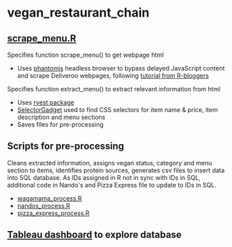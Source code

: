 # vegan_restaurant_chain
## [scrape_menu.R](https://github.com/vtwkam1/vegan_restaurant_chain/blob/main/scrape_menu.R)
Specifies function scrape_menu() to get webpage html
- Uses [phantomjs](https://phantomjs.org/) headless browser to bypass delayed JavaScript content and scrape Deliveroo webpages, following [tutorial from R-bloggers](https://www.r-bloggers.com/2016/03/web-scraping-javascript-rendered-sites/)

Specifies function extract_menu() to extract relevant information from html
- Uses [rvest package](https://rvest.tidyverse.org/) 
- [SelectorGadget](https://rvest.tidyverse.org/articles/selectorgadget.html) used to find CSS selectors for item name & price, item description and menu sections
- Saves files for pre-processing

## Scripts for pre-processing
Cleans extracted information, assigns vegan status, category and menu section to items, identifies protein sources, generates csv files to insert data into SQL database. As IDs assigned in R not in sync with IDs in SQL, additional code in Nando's and Pizza Express file to update to IDs in SQL.
- [wagamama_process.R](https://github.com/vtwkam1/vegan_restaurant_chain/blob/main/wagamama_process.R)
- [nandos_process.R](https://github.com/vtwkam1/vegan_restaurant_chain/blob/main/nandos_process.R)
- [pizza_express_process.R](https://github.com/vtwkam1/vegan_restaurant_chain/blob/main/pizza_express_process.R)


## [Tableau dashboard](https://public.tableau.com/app/profile/vanessa.kam/viz/vegan_restaurant_chain/1_Category) to explore database
